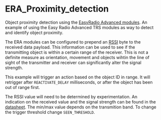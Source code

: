 # ERA_Proximity_detection
Object proximity detection using the [EasyRadio Advanced modules](http://www.lprs.co.uk/easy-radio/modules/).
An example of using the Easy Radio Advanced TRS modules as way to detect and identify object proximity.

The ERA modules can be configured to prepend an [RSSI](https://en.wikipedia.org/wiki/Received_signal_strength_indication) byte to the received data payload.
This information can be used to see if the transmitting object is within a certain range of
the receiver. This is not a definite measure as orientation, movement and objects wihtin the
line of sight of the transmitter and receiver can significantly alter the signal strength.

This example will trigger an action based on the object ID in range. It will retrigger after
<code>REACTIVATE_DELAY</code> milliseconds, or after the object has been out of range first.

The RSSI value will need to be determined by experimentation. An indication on the received
value and the signal strength can be found in the [datasheet](http://www.lprs.co.uk/assets/media/downloads/easyRadio%20Advanced%20Datasheet.pdf). The min/max value
depends on the transmition band. To change the trigger threshold change <code>SEEN_THRESHOLD</code>.
